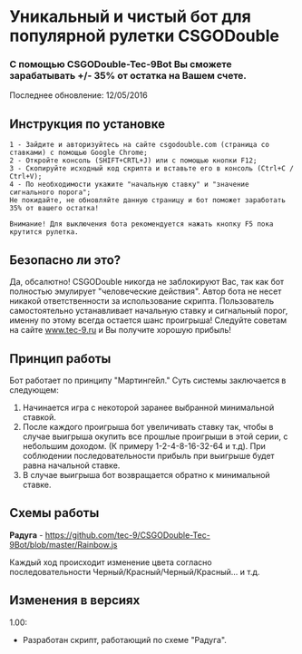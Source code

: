 # Уникальный и чистый бот для популярной рулетки CSGODouble
### С помощью CSGODouble-Tec-9Bot Вы сможете зарабатывать +/- 35% от остатка на Вашем счете.
Последнее обновление: 12/05/2016

## Инструкция по установке
```
1 - Зайдите и авторизуйтесь на сайте csgodouble.com (страница со ставками) с помощью Google Chrome;
2 - Откройте консоль (SHIFT+CRTL+J) или с помощью кнопки F12;
3 - Скопируйте исходный код скрипта и вставьте его в консоль (Ctrl+C / Ctrl+V);
4 - По необходимости укажите "начальную ставку" и "значение сигнального порога";
Не покидайте, не обновляйте данную страницу и бот поможет заработать 35% от вашего остатка!

Внимание! Для выключения бота рекомендуется нажать кнопку F5 пока крутится рулетка.
```
## Безопасно ли это?

Да, обсалютно! CSGODouble никогда не заблокируют Вас, так как бот полностью эмулирует "человеческие действия".
Автор бота не несет никакой ответственности за использование скрипта. Пользователь самостоятельно устанавливает начальную ставку и сигнальный порог, именну по этому всегда остается шанс проигрыша! Следуйте советам на сайте www.tec-9.ru и Вы получите хорошую прибыль!

## Принцип работы

Бот работает по принципу "Мартинге́йл."
Суть системы заключается в следующем:
  1. Начинается игра с некоторой заранее выбранной минимальной ставкой.
  2. После каждого проигрыша бот увеличивать ставку так, чтобы в случае выигрыша окупить все прошлые проигрыши в этой серии, с небольшим доходом. (К примеру 1-2-4-8-16-32-64 и т.д). При соблюдении последовательности прибыль при выигрыше будет равна начальной ставке.
  3. В случае выигрыша бот возвращается обратно к минимальной ставке.
  
## Схемы работы

**Радуга** - https://github.com/tec-9/CSGODouble-Tec-9Bot/blob/master/Rainbow.js

Каждый ход происходит изменение цвета согласно последовательности Черный/Красный/Черный/Красный... и т.д.

## Изменения в версиях

1.00:

- Разработан скрипт, работающий по схеме "Радуга".
